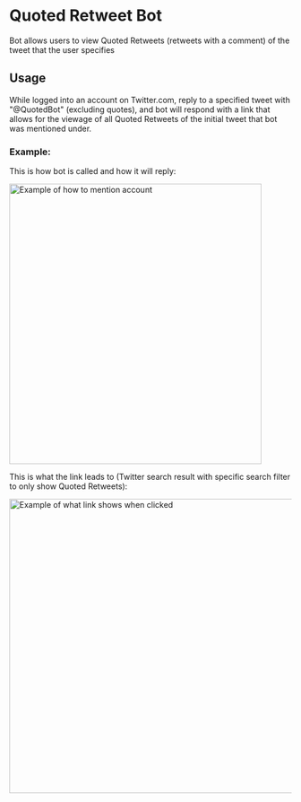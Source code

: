 # Quoted Retweet Bot

Bot allows users to view Quoted Retweets (retweets with a comment) of the tweet that the user specifies

## Usage

While logged into an account on Twitter.com, reply to a specified tweet with "@QuotedBot" (excluding quotes), and bot will respond with a link that allows for the viewage of all Quoted Retweets of the initial tweet that bot was mentioned under.

### Example:

This is how bot is called and how it will reply:

<img src = https://i.imgur.com/XuItWtm.png alt="Example of how to mention account" height="500" width="450" />

This is what the link leads to (Twitter search result with specific search filter to only show Quoted Retweets):

<img src = https://i.imgur.com/fS30wy4.png alt="Example of what link shows when clicked" width = "525" />
